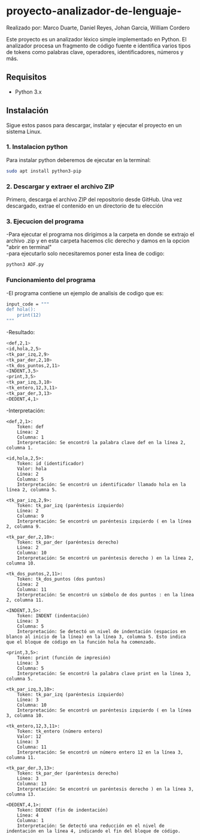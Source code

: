 # proyecto-analizador-de-lenguaje-
Realizado por: Marco Duarte, Daniel Reyes, Johan Garcia, William Cordero


Este proyecto es un analizador léxico simple implementado en Python. El analizador procesa un fragmento de código fuente e identifica varios tipos de tokens como palabras clave, operadores, identificadores, números y más.

## Requisitos

- Python 3.x

## Instalación

Sigue estos pasos para descargar, instalar y ejecutar el proyecto en un sistema Linux.

### 1. Instalacion python

Para instalar python deberemos de ejecutar en la terminal:
```bash
sudo apt install python3-pip
```

### 2. Descargar y extraer el archivo ZIP

Primero, descarga el archivo ZIP del repositorio desde GitHub. Una vez descargado, extrae el contenido en un directorio de tu elección

### 3. Ejecucion del programa

-Para ejecutar el programa nos dirigimos a la carpeta en donde se extrajo el archivo .zip y en esta carpeta hacemos clic derecho y damos en la opcion "abrir en terminal" <br/> 
-para ejecutarlo solo necesitaremos poner esta linea de codigo: 

```bash
python3 ADF.py
```
### Funcionamiento del programa
-El programa contiene un ejemplo de analisis de codigo que es:

```bash
input_code = """
def hola():
    print(12)
"""
```

-Resultado:

```bash
<def,2,1>
<id,hola,2,5>
<tk_par_izq,2,9>
<tk_par_der,2,10>
<tk_dos_puntos,2,11>
<INDENT,3,5>
<print,3,5>
<tk_par_izq,3,10>
<tk_entero,12,3,11>
<tk_par_der,3,13>
<DEDENT,4,1>

```

-Interpretación:

    <def,2,1>:
        Token: def
        Línea: 2
        Columna: 1
        Interpretación: Se encontró la palabra clave def en la línea 2, columna 1.

    <id,hola,2,5>:
        Token: id (identificador)
        Valor: hola
        Línea: 2
        Columna: 5
        Interpretación: Se encontró un identificador llamado hola en la línea 2, columna 5.

    <tk_par_izq,2,9>:
        Token: tk_par_izq (paréntesis izquierdo)
        Línea: 2
        Columna: 9
        Interpretación: Se encontró un paréntesis izquierdo ( en la línea 2, columna 9.

    <tk_par_der,2,10>:
        Token: tk_par_der (paréntesis derecho)
        Línea: 2
        Columna: 10
        Interpretación: Se encontró un paréntesis derecho ) en la línea 2, columna 10.

    <tk_dos_puntos,2,11>:
        Token: tk_dos_puntos (dos puntos)
        Línea: 2
        Columna: 11
        Interpretación: Se encontró un símbolo de dos puntos : en la línea 2, columna 11.

    <INDENT,3,5>:
        Token: INDENT (indentación)
        Línea: 3
        Columna: 5
        Interpretación: Se detectó un nivel de indentación (espacios en blanco al inicio de la línea) en la línea 3, columna 5. Esto indica que el bloque de código en la función hola ha comenzado.

    <print,3,5>:
        Token: print (función de impresión)
        Línea: 3
        Columna: 5
        Interpretación: Se encontró la palabra clave print en la línea 3, columna 5.

    <tk_par_izq,3,10>:
        Token: tk_par_izq (paréntesis izquierdo)
        Línea: 3
        Columna: 10
        Interpretación: Se encontró un paréntesis izquierdo ( en la línea 3, columna 10.

    <tk_entero,12,3,11>:
        Token: tk_entero (número entero)
        Valor: 12
        Línea: 3
        Columna: 11
        Interpretación: Se encontró un número entero 12 en la línea 3, columna 11.

    <tk_par_der,3,13>:
        Token: tk_par_der (paréntesis derecho)
        Línea: 3
        Columna: 13
        Interpretación: Se encontró un paréntesis derecho ) en la línea 3, columna 13.

    <DEDENT,4,1>:
        Token: DEDENT (fin de indentación)
        Línea: 4
        Columna: 1
        Interpretación: Se detectó una reducción en el nivel de indentación en la línea 4, indicando el fin del bloque de código.




